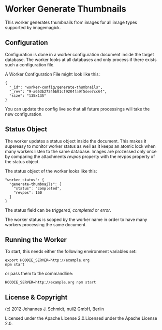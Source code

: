 # Worker Generate Thumbnails

This worker generates thumbnails from images
for all image types supported by imagemagick.


## Configuration

Configuration is done in a worker configuration document inside the target database.
The worker looks at all databases and only process if there exists such a configuration file.

A Worker Configuration File might look like this:

    {
      "_id": "worker-config/generate-thumbnails",
      "_rev": "9-a653b27246b01cf9204fa9f5dee7cc64",
      "size": "135x135"
    }

You can update the config live so that all future processings will take the new configuration.


## Status Object

The worker updates a status object inside the document.
This makes it supereasy to monitor worker status as well as
it keeps an atomic lock when many workers listen to the same database.
Images are prozessed only once by comparing the attachments _revpos_ property
with the revpos property of the status object.

The status object of the worker looks like this:

    "worker_status": {
      "generate-thumbnails": {
        "status": "completed",
        "revpos": 160
      }
    }

The status field can be _triggered_, _completed_ or _error_.

The worker status is scoped by the worker name in order to have many workers
processing the same document.


## Running the Worker

To start, this needs either the following environment variables set:

    export HOODIE_SERVER=http://example.org
    npm start


or pass them to the commandline:

    HOODIE_SERVER=http://example.org npm start


## License & Copyright

(c) 2012 Johannes J. Schmidt, null2 GmbH, Berlin

Licensed under the Apache License 2.0.Licensed under the Apache License 2.0.
